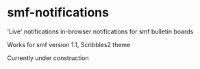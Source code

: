 # smf-notifications
'Live' notifications in-browser notifications for smf bulletin boards

Works for smf version 1.1, Scribbles2 theme

Currently under construction
